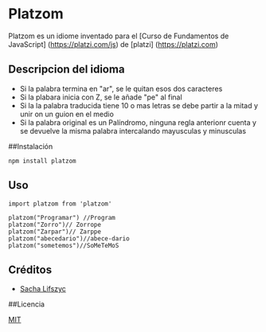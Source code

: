 # Platzom

Platzom es un idiome inventado para el [Curso de Fundamentos de JavaScript] (https://platzi.com/js) de [platzi] (https://platzi.com)


## Descripcion del idioma

- Si la palabra termina en "ar", se le quitan esos dos caracteres
- Si la plabara inicia con Z, se le añade "pe" al final
- Si la la palabra traducida tiene 10 o mas letras se debe partir a la mitad y unir on un guion en el medio
- Si la palabra original es un Palíndromo, ninguna regla anterionr cuenta y se devuelve la misma palabra intercalando mayusculas y minusculas


##Instalación

```
npm install platzom
```

## Uso

```
import platzom from 'platzom'

platzom("Programar") //Program
platzom("Zorro")// Zorrope
platzom("Zarpar")// Zarppe
platzom("abecedario")//abece-dario
platzom("sometemos")//SoMeTeMoS
```

## Créditos
- [Sacha Lifszyc](https://twitter.com/@slifszyc)

##Licencia

[MIT](https://opensource.org/licenses/MIT)